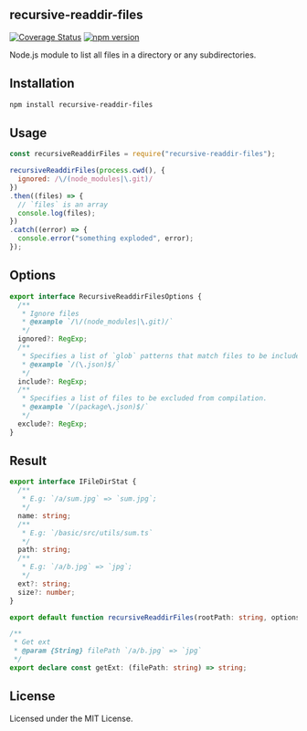 recursive-readdir-files
---

[![Coverage Status](https://jaywcjlove.github.io/recursive-readdir-files/coverage/badges.svg)](https://jaywcjlove.github.io/recursive-readdir-files/coverage/lcov-report/) [![npm version](https://img.shields.io/npm/v/recursive-readdir-files.svg)](https://www.npmjs.com/package/recursive-readdir-files)

Node.js module to list all files in a directory or any subdirectories.

## Installation

```bash
npm install recursive-readdir-files
```

## Usage

```js
const recursiveReaddirFiles = require("recursive-readdir-files");

recursiveReaddirFiles(process.cwd(), {
  ignored: /\/(node_modules|\.git)/
})
.then((files) => {
  // `files` is an array
  console.log(files);
})
.catch((error) => {
  console.error("something exploded", error);
});
```

## Options

```ts
export interface RecursiveReaddirFilesOptions {
  /**
   * Ignore files
   * @example `/\/(node_modules|\.git)/`
   */
  ignored?: RegExp;
  /**
   * Specifies a list of `glob` patterns that match files to be included in compilation. 
   * @example `/(\.json)$/`
   */
  include?: RegExp;
  /**
   * Specifies a list of files to be excluded from compilation.
   * @example `/(package\.json)$/`
   */
  exclude?: RegExp;
}
```

## Result

```ts
export interface IFileDirStat {
  /**
   * E.g: `/a/sum.jpg` => `sum.jpg`;
   */
  name: string;
  /**
   * E.g: `/basic/src/utils/sum.ts`
   */
  path: string;
  /**
   * E.g: `/a/b.jpg` => `jpg`;
   */
  ext?: string;
  size?: number;
}

export default function recursiveReaddirFiles(rootPath: string, options?: RecursiveReaddirFilesOptions): Promise<IFileDirStat[]>;

/**
 * Get ext
 * @param {String} filePath `/a/b.jpg` => `jpg`
 */
export declare const getExt: (filePath: string) => string;
```

## License

Licensed under the MIT License.
